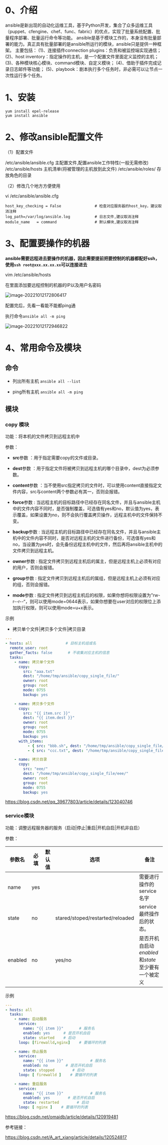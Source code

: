 # 0、介绍

ansible是新出现的自动化运维工具，基于Python开发，集合了众多运维工具（puppet、cfengine、chef、func、fabric）的优点，实现了批量系统配置、批量程序部署、批量运行命令等功能。
ansible是基于模块工作的，本身没有批量部署的能力。真正具有批量部署的是ansible所运行的模块，ansible只是提供一种框架。
主要包括：
    (1)、连接插件connection plugins：负责和被监控端实现通信；
    (2)、host inventory：指定操作的主机，是一个配置文件里面定义监控的主机；
    (3)、各种模块核心模块、command模块、自定义模块；
    (4)、借助于插件完成记录日志邮件等功能；
    (5)、playbook：剧本执行多个任务时，非必需可以让节点一次性运行多个任务。

# 1、安装

```shell
yum install epel-release
yum install ansible
```
# 2、修改ansible配置文件

（1）配置文件

/etc/ansible/ansible.cfg  主配置文件,配置ansible工作特性(一般无需修改)
/etc/ansible/hosts     主机清单(将被管理的主机放到此文件)
/etc/ansible/roles/    存放角色的目录

（2）修改几个地方方便使用

vi /etc/ansible/ansible.cfg

```shell
host_key_checking = False               # 检查对应服务器的host_key，建议取消注释
log_path=/var/log/ansible.log           # 日志文件,建议取消注释
module_name   = command                 # 默认模块,建议取消注释
```

# 3、配置要操作的机器

**ansible需要远程进去要操作的机器，因此需要提前把要控制的机器都配好ssh，使用`ssh root@xxx.xx.xx.xx`可以连接进去**

vim /etc/ansible/hosts

在里面添加要远程控制的机器的IP以及用户名密码

![image-20221012172806417](C:\Users\dell\AppData\Roaming\Typora\typora-user-images\image-20221012172806417.png)

配置完后，先看一看能不能都ping通

执行命令`ansible all -m ping`

![image-20221012172946822](C:\Users\dell\AppData\Roaming\Typora\typora-user-images\image-20221012172946822.png)

# 4、常用命令及模块

## 命令

- 列出所有主机 `ansible all --list`

- ping所有主机 `ansible all -m ping`

## 模块

### copy 模块

功能：将本机的文件拷贝到远程主机中

参数：

- **src**参数 ：用于指定需要copy的文件或目录。

- **dest**参数 ：用于指定文件将被拷贝到远程主机的哪个目录中，dest为必须参数。
- **content**参数 ：当不使用src指定拷贝的文件时，可以使用content直接指定文件内容，src与content两个参数必有其一，否则会报错。
- **force**参数 : 当远程主机的目标路径中已经存在同名文件，并且与ansible主机中的文件内容不同时，是否强制覆盖，可选值有yes和no，默认值为yes，表示覆盖，如果设置为no，则不会执行覆盖拷贝操作，远程主机中的文件保持不变。
- **backup**参数 : 当远程主机的目标路径中已经存在同名文件，并且与ansible主机中的文件内容不同时，是否对远程主机的文件进行备份，可选值有yes和no，当设置为yes时，会先备份远程主机中的文件，然后再将ansible主机中的文件拷贝到远程主机。
- **owner**参数 : 指定文件拷贝到远程主机后的属主，但是远程主机上必须有对应的用户，否则会报错。
- **group**参数 : 指定文件拷贝到远程主机后的属组，但是远程主机上必须有对应的组，否则会报错。
- **mode**参数 : 指定文件拷贝到远程主机后的权限，如果你想将权限设置为”rw-r--r--“，则可以使用mode=0644表示，如果你想要在user对应的权限位上添加执行权限，则可以使用mode=u+x表示。

示例

- 拷贝单个文件|拷贝多个文件|拷贝目录

```yaml
---
- hosts: all               # 目标主机组或名
  remote_user: root
  gather_facts: false       # 不收集对应主机的信息
  tasks:
    - name: 拷贝单个文件
      copy:
        src: "aaa.txt"
        dest: "/home/tmp/ansible/copy_single_file/"
        owner: root
        group: root
        mode: 0755
        backup: yes

    - name: 拷贝多个文件
      copy:
        src: "{{ item.src }}"
        dest: "{{ item.dest }}"
        owner: root
        group: root
        mode: 0755
        backup: yes
      with_items:
          - { src: "bbb.sh", dest: "/home/tmp/ansible/copy_single_file/" }
          - { src: "ccc.txt", dest: "/home/tmp/ansible/copy_single_file/" }

    - name: 拷贝目录
      copy:
        src: "eee/"
        dest: "/home/tmp/ansible/copy_single_file/eee/"
        owner: root
        group: root
        mode: 0755
        backup: yes
```

https://blog.csdn.net/qq_39677803/article/details/123040746

### service模块

功能：调整远程服务器的服务（启动|停止|重启|开机自启|开机非自启）

参数：

| 参数名  | 必填 | 默认值 | 选项                             | 备注                                                     |
| ------- | ---- | ------ | -------------------------------- | -------------------------------------------------------- |
| name    | yes  |        |                                  | 需要进行操作的service名字                                |
| state   | no   |        | stared/stoped/restarted/reloaded | service最终操作后的状态。                                |
| enabled | no   |        | yes/no                           | 是否开机自启动<br />*enabled*和*state*至少要有一个被定义 |

示例

```yaml
---
- hosts: all
  tasks:
    - name: 启动服务
      service:
        name: "{{ item }}"       # 服务名
        enabled: yes      # 是否开机自启
        state: started    # 启动
      loop: [firewalld,nginx]    # 要循环的列表

    - name: 停止服务
      service:
        name: "{{ item }}"            # 服务名
        enabled: no        # 是否开机自启
        state: stopped        # 启动
      loop: [ firewalld ]    # 要循环的列表

    - name: 重启服务
      service:
        name: "{{ item }}"            # 服务名
        enabled: yes        # 是否开机自启
        state: restarted        # 启动
      loop: [ nginx ]    # 要循环的列表
```

https://blog.csdn.net/omaidb/article/details/120919481

参考链接：

https://blog.csdn.net/A_art_xiang/article/details/120524817

